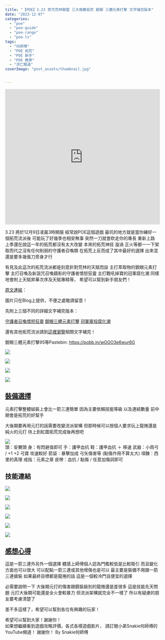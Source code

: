 ```yaml
---
title: "【POE】3.23 禁咒荒林聯盟 三大推薦拓荒 銳眼 三體元素打擊 文字補完版本"
date: "2023-12-07"
categories:
  - "poe"
  - "poe-guide"
  - "poe-range"
  - "poe-ls"
tags:
  - "何師傅"
  - "POE 拓荒"
  - "POE 新手"
  - "POE 教學"
  - "流亡黯道"
coverImage: "post_assets/thumbnail.jpg"


---
```


<!-- Embed -->

<iframe width="100%" height="440" src="https://www.youtube.com/embed/8P8liJAxqGE" 
  title="YouTube video player" frameborder="0" allow="accelerometer; autoplay;
  clipboard-write; encrypted-media; gyroscope; picture-in-picture; web-share"
  referrerpolicy="strict-origin-when-cross-origin" allowfullscreen></iframe>


<!-- Context -->

3.23 將於12月9日凌晨3時開服
經常說POE這個遊戲
最坑的地方就是當你練好一個拓荒流派後
可能玩了好幾季也相安無事
突然一刀就會砍走你的專長
重新上路
上季還在說這一年的拓荒都沒有太大改變
本來的拓荒神技 漩渦 正火等都一一下架
取而代之沒有任何削弱的守護者召喚類
在拓荒上反而成了其中最好的選擇
出來混還是要多幾張刀旁身才行

有見及此這次的拓荒流派都是刻意針對荒林的天賦而設
主打萃取物的銳眼元素打擊
主打召喚及新詛咒召喚鑄影的守護者憤怒狂靈
主打戰吼掉寶的冠軍腐化潮
同樣地會附上天賦昇華次序及天賦專精等，
希望可以幫到新手朋友們！


[原文連結](https://snakie002hosifu.blog/3-23-leaguestart)：  

圖片只在Blog上提供，不便之處敬請留意！

先附上三個不同的詳細文字補完版本：

[守護者召喚憤怒狂靈](https://snakie002hosifu.blog/3-23-leaguestart-guardiansrs)
[銳眼三體元素打擊](https://snakie002hosifu.blog/3-23-leaguestart-deadeyeelementalhit)
[冠軍靈投腐化潮](https://snakie002hosifu.blog/3-23-leaguestart-championcorruptingfever)

還有其他拓荒流派請到[這裡瀏覽](https://snakie002hosifu.blog/category/poe-%e6%8b%93%e8%8d%92%e7%b2%be%e9%81%b8/)相關文字補完！


銳眼三體元素打擊95等Pastebin: https://pobb.in/wGGO3e6wur6G



![](post_assets/1.png)
<!-- Subtitle1 -->


![](post_assets/2.png)  
<!-- Subtitle2 -->


![](post_assets/M.png)  
  
![](post_assets/E2.png)  
<!-- Subtitle3 -->
## <u> 裝備選擇 </u>

元素打擊整體組裝上會比一箭三連簡單
因為主要依賴技能等級 
以及連結數量
前中期會是拓荒的好幫手

大後期要再用元打的話需要改變流派架構
但那時候可以按個人要求玩上龍捲還是純火的元打
待上到紅圖拓荒完成後再想吧

![](post_assets/E1.png)  
頭：安賽頭
身：有閃避值即可
手：護甲血抗
鞋：護甲血抗 ＋ 移速
武器：小雨弓 / +1 +2 弓寶 攻速較好
箭袋：暴擊加成 弓矢傷害等 (點傷作用不算太大) 
項鍊：西里的真理
戒指：元素之章
皮帶：血抗 / 點傷 / 任意加傷詞即可


## 技能連結

![](post_assets/S1.png)

![](post_assets/S2.png)  

![](post_assets/S3.png)  

![](post_assets/S4.png)  

![](post_assets/S5.png)  

![](post_assets/S6.png)  

## <u> 感想心得 </u>

這是一箭三連外另外一個選擇
體感上師傅個人認為門檻較低是比較吸引
而且變化方面也可以很大
可以配點一箭三連或其他增傷也是可以
最主要是裝備不用跟一箭三連搶裝
如果最終目標都是龍捲的話
這是一個較冷門且便宜的選擇

必需要說明一下 大後期元打的傷害跟鏡裝級別的龍捲還是差很多
這是技能先天問題
元打大後期可能還是全火會較暴力
但流派架構就完全不一樣了
所以有疑慮的朋友要考慮清楚了


差不多這樣了，希望可以幫到各位有興趣的玩家！

希望可以幫到大家！謝謝你！	
如果想繼續看到遊戲攻略評價，各式各樣遊戲影片，
請訂閱小弟Snakie何師傅的YouTube頻道！
謝謝你！
By Snakie何師傅



